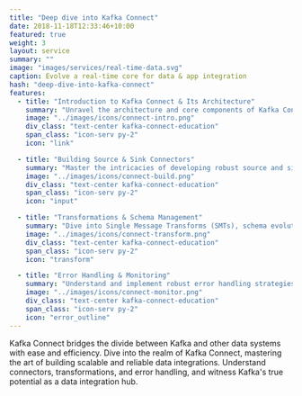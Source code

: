 ```yaml
---
title: "Deep dive into Kafka Connect"
date: 2018-11-18T12:33:46+10:00
featured: true
weight: 3
layout: service
summary: ""
image: "images/services/real-time-data.svg"
caption: Evolve a real-time core for data & app integration
hash: "deep-dive-into-kafka-connect"
features:
  - title: "Introduction to Kafka Connect & Its Architecture"
    summary: "Unravel the architecture and core components of Kafka Connect, laying a solid foundation for scalable data integrations."
    image: "../images/icons/connect-intro.png"
    div_class: "text-center kafka-connect-education"
    span_class: "icon-serv py-2"
    icon: "link"

  - title: "Building Source & Sink Connectors"
    summary: "Master the intricacies of developing robust source and sink connectors, enabling seamless data ingress and egress to/from Kafka."
    image: "../images/icons/connect-build.png"
    div_class: "text-center kafka-connect-education"
    span_class: "icon-serv py-2"
    icon: "input"

  - title: "Transformations & Schema Management"
    summary: "Dive into Single Message Transforms (SMTs), schema evolution, and data conversion techniques for adaptive data integration."
    image: "../images/icons/connect-transform.png"
    div_class: "text-center kafka-connect-education"
    span_class: "icon-serv py-2"
    icon: "transform"

  - title: "Error Handling & Monitoring"
    summary: "Understand and implement robust error handling strategies for connectors. Gain insights into monitoring and managing the health of your Kafka Connect clusters."
    image: "../images/icons/connect-monitor.png"
    div_class: "text-center kafka-connect-education"
    span_class: "icon-serv py-2"
    icon: "error_outline"
---
```


Kafka Connect bridges the divide between Kafka and other data systems with ease and efficiency. Dive into the realm of Kafka Connect, mastering the art of building scalable and reliable data integrations. Understand connectors, transformations, and error handling, and witness Kafka's true potential as a data integration hub.
